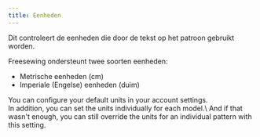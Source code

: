 ```yaml
---
title: Eenheden
---
```


Dit controleert de eenheden die door de tekst op het patroon gebruikt worden.

Freesewing ondersteunt twee soorten eenheden:

- Metrische eenheden (cm)
- Imperiale (Engelse) eenheden (duim)

You can configure your default units in your account settings.\
In addition, you can set the units individually for each model.\ And if that wasn't enough, you can still override the units for an individual pattern with this setting.
